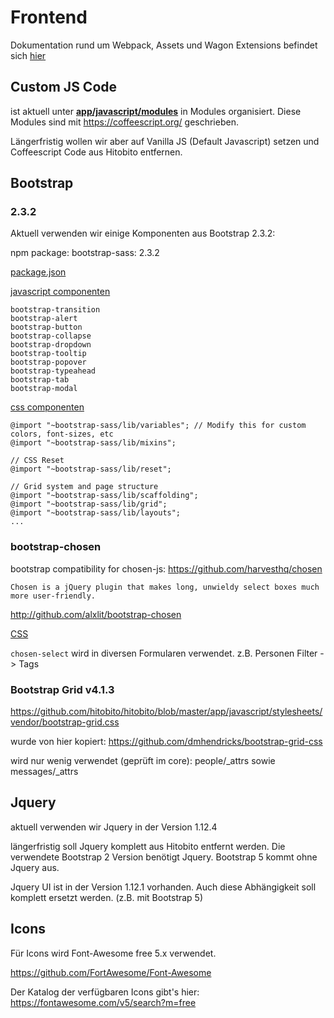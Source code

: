 # Frontend

Dokumentation rund um Webpack, Assets und Wagon Extensions befindet sich [hier](09_frontend/01_webpacker.md)

## Custom JS Code

ist aktuell unter **[app/javascript/modules](https://github.com/hitobito/hitobito/tree/master/app/javascript/javascripts/modules)** in Modules organisiert. Diese Modules sind mit https://coffeescript.org/ geschrieben.

Längerfristig wollen wir aber auf Vanilla JS (Default Javascript) setzen und Coffeescript Code aus Hitobito entfernen.

## Bootstrap

### 2.3.2

Aktuell verwenden wir einige Komponenten aus Bootstrap 2.3.2:

npm package: bootstrap-sass: 2.3.2

[package.json](https://github.com/hitobito/hitobito/blob/master/package.json#L13)

[javascript componenten](https://github.com/hitobito/hitobito/blob/master/app/javascript/packs/application.js#L38)
```
bootstrap-transition
bootstrap-alert
bootstrap-button
bootstrap-collapse
bootstrap-dropdown
bootstrap-tooltip
bootstrap-popover
bootstrap-typeahead
bootstrap-tab
bootstrap-modal
```

[css componenten](https://github.com/hitobito/hitobito/blob/master/app/javascript/stylesheets/vendor/bootstrap.scss)
```
@import "~bootstrap-sass/lib/variables"; // Modify this for custom colors, font-sizes, etc
@import "~bootstrap-sass/lib/mixins";

// CSS Reset
@import "~bootstrap-sass/lib/reset";

// Grid system and page structure
@import "~bootstrap-sass/lib/scaffolding";
@import "~bootstrap-sass/lib/grid";
@import "~bootstrap-sass/lib/layouts";
...
```

### bootstrap-chosen

bootstrap compatibility for chosen-js: https://github.com/harvesthq/chosen

`Chosen is a jQuery plugin that makes long, unwieldy select boxes much more user-friendly.`

http://github.com/alxlit/bootstrap-chosen

[CSS](https://github.com/hitobito/hitobito/blob/master/app/javascript/stylesheets/vendor/chosen-bootstrap.scss)

`chosen-select` wird in diversen Formularen verwendet. z.B. Personen Filter -> Tags

### Bootstrap Grid v4.1.3

https://github.com/hitobito/hitobito/blob/master/app/javascript/stylesheets/vendor/bootstrap-grid.css

wurde von hier kopiert: https://github.com/dmhendricks/bootstrap-grid-css

wird nur wenig verwendet (geprüft im core): people/_attrs sowie messages/_attrs

## Jquery

aktuell verwenden wir Jquery in der Version 1.12.4

längerfristig soll Jquery komplett aus Hitobito entfernt werden. Die verwendete Bootstrap 2 Version benötigt Jquery. Bootstrap 5 kommt ohne Jquery aus.

Jquery UI ist in der Version 1.12.1 vorhanden. Auch diese Abhängigkeit soll komplett ersetzt werden. (z.B. mit Bootstrap 5)

## Icons

Für Icons wird Font-Awesome free 5.x verwendet.

https://github.com/FortAwesome/Font-Awesome

Der Katalog der verfügbaren Icons gibt's hier: https://fontawesome.com/v5/search?m=free
